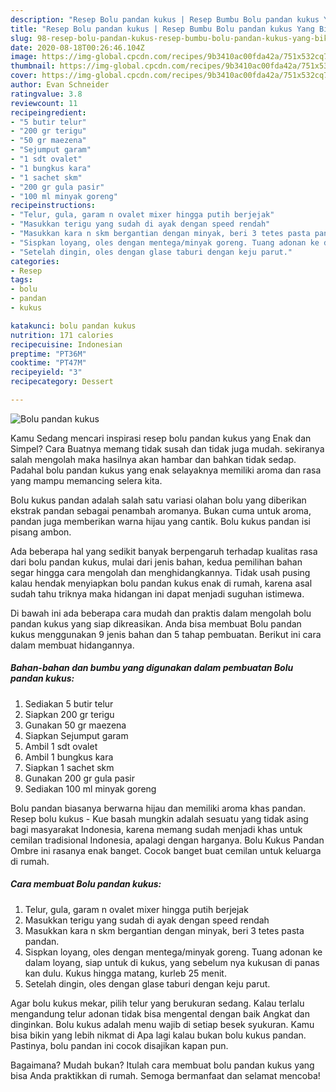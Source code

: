 ```yaml
---
description: "Resep Bolu pandan kukus | Resep Bumbu Bolu pandan kukus Yang Bikin Ngiler"
title: "Resep Bolu pandan kukus | Resep Bumbu Bolu pandan kukus Yang Bikin Ngiler"
slug: 98-resep-bolu-pandan-kukus-resep-bumbu-bolu-pandan-kukus-yang-bikin-ngiler
date: 2020-08-18T00:26:46.104Z
image: https://img-global.cpcdn.com/recipes/9b3410ac00fda42a/751x532cq70/bolu-pandan-kukus-foto-resep-utama.jpg
thumbnail: https://img-global.cpcdn.com/recipes/9b3410ac00fda42a/751x532cq70/bolu-pandan-kukus-foto-resep-utama.jpg
cover: https://img-global.cpcdn.com/recipes/9b3410ac00fda42a/751x532cq70/bolu-pandan-kukus-foto-resep-utama.jpg
author: Evan Schneider
ratingvalue: 3.8
reviewcount: 11
recipeingredient:
- "5 butir telur"
- "200 gr terigu"
- "50 gr maezena"
- "Sejumput garam"
- "1 sdt ovalet"
- "1 bungkus kara"
- "1 sachet skm"
- "200 gr gula pasir"
- "100 ml minyak goreng"
recipeinstructions:
- "Telur, gula, garam n ovalet mixer hingga putih berjejak"
- "Masukkan terigu yang sudah di ayak dengan speed rendah"
- "Masukkan kara n skm bergantian dengan minyak, beri 3 tetes pasta pandan."
- "Sispkan loyang, oles dengan mentega/minyak goreng. Tuang adonan ke dalam loyang, siap untuk di kukus, yang sebelum nya kukusan di panas kan dulu. Kukus hingga matang, kurleb 25 menit."
- "Setelah dingin, oles dengan glase taburi dengan keju parut."
categories:
- Resep
tags:
- bolu
- pandan
- kukus

katakunci: bolu pandan kukus 
nutrition: 171 calories
recipecuisine: Indonesian
preptime: "PT36M"
cooktime: "PT47M"
recipeyield: "3"
recipecategory: Dessert

---
```



![Bolu pandan kukus](https://img-global.cpcdn.com/recipes/9b3410ac00fda42a/751x532cq70/bolu-pandan-kukus-foto-resep-utama.jpg)

Kamu Sedang mencari inspirasi resep bolu pandan kukus yang Enak dan Simpel? Cara Buatnya memang tidak susah dan tidak juga mudah. sekiranya salah mengolah maka hasilnya akan hambar dan bahkan tidak sedap. Padahal bolu pandan kukus yang enak selayaknya memiliki aroma dan rasa yang mampu memancing selera kita.

Bolu kukus pandan adalah salah satu variasi olahan bolu yang diberikan ekstrak pandan sebagai penambah aromanya. Bukan cuma untuk aroma, pandan juga memberikan warna hijau yang cantik. Bolu kukus pandan isi pisang ambon.

Ada beberapa hal yang sedikit banyak berpengaruh terhadap kualitas rasa dari bolu pandan kukus, mulai dari jenis bahan, kedua pemilihan bahan segar hingga cara mengolah dan menghidangkannya. Tidak usah pusing kalau hendak menyiapkan bolu pandan kukus enak di rumah, karena asal sudah tahu triknya maka hidangan ini dapat menjadi suguhan istimewa.


Di bawah ini ada beberapa cara mudah dan praktis dalam mengolah bolu pandan kukus yang siap dikreasikan. Anda bisa membuat Bolu pandan kukus menggunakan 9 jenis bahan dan 5 tahap pembuatan. Berikut ini cara dalam membuat hidangannya.

<!--inarticleads1-->

##### Bahan-bahan dan bumbu yang digunakan dalam pembuatan Bolu pandan kukus:

1. Sediakan 5 butir telur
1. Siapkan 200 gr terigu
1. Gunakan 50 gr maezena
1. Siapkan Sejumput garam
1. Ambil 1 sdt ovalet
1. Ambil 1 bungkus kara
1. Siapkan 1 sachet skm
1. Gunakan 200 gr gula pasir
1. Sediakan 100 ml minyak goreng


Bolu pandan biasanya berwarna hijau dan memiliki aroma khas pandan. Resep bolu kukus - Kue basah mungkin adalah sesuatu yang tidak asing bagi masyarakat Indonesia, karena memang sudah menjadi khas untuk cemilan tradisional Indonesia, apalagi dengan harganya. Bolu Kukus Pandan Ombre ini rasanya enak banget. Cocok banget buat cemilan untuk keluarga di rumah. 

<!--inarticleads2-->

##### Cara membuat Bolu pandan kukus:

1. Telur, gula, garam n ovalet mixer hingga putih berjejak
1. Masukkan terigu yang sudah di ayak dengan speed rendah
1. Masukkan kara n skm bergantian dengan minyak, beri 3 tetes pasta pandan.
1. Sispkan loyang, oles dengan mentega/minyak goreng. Tuang adonan ke dalam loyang, siap untuk di kukus, yang sebelum nya kukusan di panas kan dulu. Kukus hingga matang, kurleb 25 menit.
1. Setelah dingin, oles dengan glase taburi dengan keju parut.


Agar bolu kukus mekar, pilih telur yang berukuran sedang. Kalau terlalu mengandung telur adonan tidak bisa mengental dengan baik Angkat dan dinginkan. Bolu kukus adalah menu wajib di setiap besek syukuran. Kamu bisa bikin yang lebih nikmat di Apa lagi kalau bukan bolu kukus pandan. Pastinya, bolu pandan ini cocok disajikan kapan pun. 

Bagaimana? Mudah bukan? Itulah cara membuat bolu pandan kukus yang bisa Anda praktikkan di rumah. Semoga bermanfaat dan selamat mencoba!
